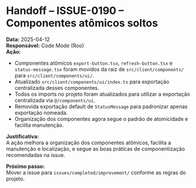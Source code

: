 # Handoff – ISSUE-0190 – Componentes atômicos soltos

**Data:** 2025-04-12  
**Responsável:** Code Mode (Roo)  
**Ação:**  
- Componentes atômicos `export-button.tsx`, `refresh-button.tsx` e `status-message.tsx` foram movidos da raiz de `src/client/components/` para `src/client/components/ui/`.
- Atualizado `src/client/components/ui/index.ts` para exportação centralizada desses componentes.
- Todos os imports no projeto foram atualizados para utilizar a exportação centralizada via `@/components/ui`.
- Removida exportação default de `StatusMessage` para padronizar apenas exportação nomeada.
- Organização dos componentes agora segue o padrão de atomicidade e facilita manutenção.

**Justificativa:**  
A ação melhora a organização dos componentes atômicos, facilita a manutenção e localização, e segue as boas práticas de componentização recomendadas na issue.

**Próximo passo:**  
Mover a issue para `issues/completed/improvement/` conforme as regras do projeto.